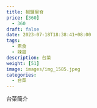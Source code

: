 ```yaml
---
title: 椒鹽里脊
price: [360] 
  - 360
draft: false
date: 2023-07-18T18:38:41+08:00
tags:
  - 素食
  - 辣度
description: 台菜
weight: [51] 
image: images/img_1585.jpeg
categories:
  - 台菜
---
```


台菜簡介
